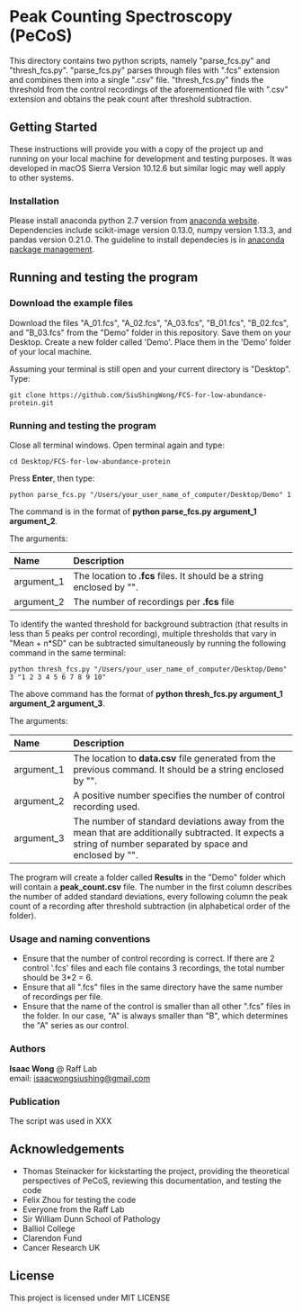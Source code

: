 # Peak Counting Spectroscopy (PeCoS)
This directory contains two python scripts, namely "parse_fcs.py" and "thresh_fcs.py". "parse_fcs.py" parses through files with ".fcs" extension and combines them into a single ".csv" file. "thresh_fcs.py" finds the threshold from the control recordings of the aforementioned file with ".csv" extension and obtains the peak count after threshold subtraction.

## Getting Started

These instructions will provide you with a copy of the project up and running on your local machine for development and testing purposes. It was developed in macOS Sierra Version 10.12.6 but similar logic may well apply to other systems.

### Installation

Please install anaconda python 2.7 version from [anaconda website](https://www.anaconda.com/download/#macos). Dependencies include scikit-image version 0.13.0, numpy version 1.13.3, and pandas version 0.21.0. The guideline to install dependecies is in [anaconda package management](https://conda.io/projects/conda/en/latest/user-guide/tasks/manage-pkgs.html).

## Running and testing the program

### Download the example files

Download the files "A_01.fcs", "A_02.fcs", "A_03.fcs", "B_01.fcs", "B_02.fcs", and "B_03.fcs" from the "Demo" folder in this repository. Save them on your Desktop. Create a new folder called 'Demo'. Place them in the 'Demo' folder of your local machine.

Assuming your terminal is still open and your current directory is "Desktop". Type:  
```
git clone https://github.com/SiuShingWong/FCS-for-low-abundance-protein.git
```

### Running and testing the program
Close all terminal windows. Open terminal again and type:  
```
cd Desktop/FCS-for-low-abundance-protein
```
Press **Enter**, then type:  
```
python parse_fcs.py "/Users/your_user_name_of_computer/Desktop/Demo" 1
```
The command is in the format of **python parse_fcs.py argument_1 argument_2**.

The arguments:

| Name | Description |
| :--- | :-------------------------------------------------------------------------------------------- |
| argument_1 | The location to **.fcs** files. It should be a string enclosed by "". |
| argument_2 | The number of recordings per **.fcs** file |
  
To identify the wanted threshold for background subtraction (that results in less than 5 peaks per control recording), multiple thresholds that vary in "Mean + n*SD" can be subtracted simultaneously by running the following command in the same terminal:  
```
python thresh_fcs.py "/Users/your_user_name_of_computer/Desktop/Demo" 3 "1 2 3 4 5 6 7 8 9 10"
```

The above command has the format of **python thresh_fcs.py argument_1 argument_2 argument_3**.

The arguments:
  
| Name | Description |
| :--- | :-------------------------------------------------------------------------------------------- |
| argument_1 | The location to **data.csv** file generated from the previous command. It should be a string enclosed by "". |
| argument_2 | A positive number specifies the number of control recording used. |
| argument_3 | The number of standard deviations away from the mean that are additionally subtracted. It expects a string of number separated by space and enclosed by "". | 
  
The program will create a folder called **Results** in the "Demo" folder which will contain a **peak_count.csv** file. The number in the first column describes the number of added standard deviations, every following column the peak count of a recording after threshold subtraction (in alphabetical order of the folder).   

### Usage and naming conventions
- Ensure that the number of control recording is correct. If there are 2 control '.fcs' files and each file contains 3 recordings, the total number should be 3*2 = 6. 
- Ensure that all ".fcs" files in the same directory have the same number of recordings per file.
- Ensure that the name of the control is smaller than all other ".fcs" files in the folder. In our case, "A" is always smaller than "B", which determines the "A" series as our control.

### Authors
**Isaac Wong** @ Raff Lab  
email: isaacwongsiushing@gmail.com

### Publication
The script was used in XXX

## Acknowledgements
- Thomas Steinacker for kickstarting the project, providing the theoretical perspectives of PeCoS, reviewing this documentation, and testing the code
- Felix Zhou for testing the code
- Everyone from the Raff Lab
- Sir William Dunn School of Pathology
- Balliol College
- Clarendon Fund
- Cancer Research UK

## License
This project is licensed under MIT LICENSE
